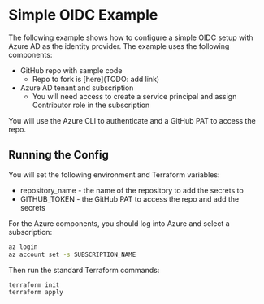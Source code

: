 # Simple OIDC Example

The following example shows how to configure a simple OIDC setup with Azure AD as the identity provider. The example uses the following components:

* GitHub repo with sample code
  * Repo to fork is [here](TODO: add link)
* Azure AD tenant and subscription
  * You will need access to create a service principal and assign Contributor role in the subscription

You will use the Azure CLI to authenticate and a GitHub PAT to access the repo. 

## Running the Config

You will set the following environment and Terraform variables:

* repository_name - the name of the repository to add the secrets to
* GITHUB_TOKEN - the GitHub PAT to access the repo and add the secrets

For the Azure components, you should log into Azure and select a subscription:

```bash
az login
az account set -s SUBSCRIPTION_NAME
```

Then run the standard Terraform commands:

```bash
terraform init
terraform apply
```
